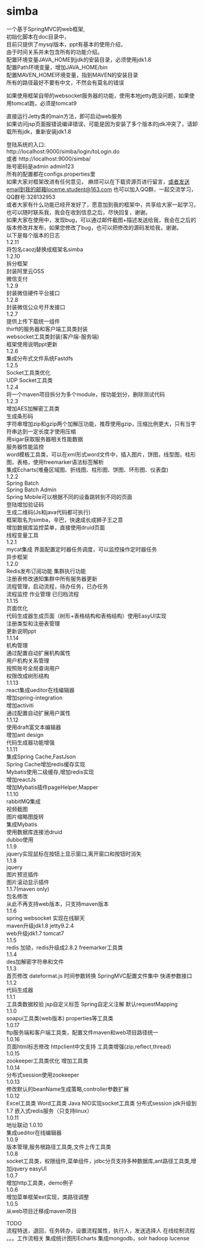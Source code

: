 # simba 
一个基于SpringMVC的web框架,    
初始化脚本在doc目录中，    
目前只提供了mysql版本，ppt有基本的使用介绍，    
由于时间关系并未包含所有的功能介绍。    
配置环境变量JAVA_HOME到jdk的安装目录，必须使用jdk1.8  
配置Path环境变量，增加JAVA_HOME/bin	
配置MAVEN_HOME环境变量，指到MAVEN的安装目录	
所有的路径最好不要有中文，不然会有莫名的错误	

如果使用框架自带的websocket服务器的功能，使用本地jetty跑没问题，如果使用tomcat跑，必须是tomcat9			



直接运行Jetty类的main方法，即可启动web服务    
如果访问jsp页面报错说编译错误，可能是因为安装了多个版本的jdk冲突了，请卸载所有jdk，重新安装jdk1.8		

登陆系统的入口:     
http://localhost:9000/simba/login/toLogin.do  
或者
http://localhost:9000/simba/    
账号密码是admin admin123     
所有的配置都在configs.properties里          
如果大家对框架改进有任何意见，	
麻烦可以在下载资源页进行留言，或者发送email到我的邮箱loceme.student@163.com
也可以加入QQ群，一起交流学习，QQ群号:328132953			
或者大家有什么功能已经开发好了，愿意加到我的框架中，共享给大家一起学习，也可以随时联系我，我会在收到信息之后，尽快回复，谢谢。    
如果大家在使用中，发现bug，可以通过邮件截图+描述发送给我，我会在之后的版本修改并发布，如果您修改了bug，也可以把修改的源码发给我，谢谢。    
以下是每个版本的日志		
1.2.11		
将包名caozj替换成框架名simba		
1.2.10					
拆分框架 			
封装阿里云OSS			
微信支付					
1.2.9			
封装微信硬件平台接口					
1.2.8			
封装微信公众号开发接口			
1.2.7			
提供上传下载统一组件			
thirft的服务器和客户端工具类封装				
websocket工具类封装(客户端-服务端)		
框架使用说明ppt更新					
1.2.6				
集成分布式文件系统Fastdfs			
1.2.5						
Socket工具类优化			
UDP Socket工具类					
1.2.4				
将一个maven项目拆分为多个module，按功能划分，删除测试代码			
1.2.3	   	
增加AES加解密工具类	  		
生成条形码	 	
字符串增加zip和gzip两个加解压功能，推荐使用gzip，压缩比例更大，只有当字符串达到一定长度才使用压缩		
用sigar获取服务器相关性能数据				
服务器性能监控				
word模板工具类，可以在xml形式word文件中，插入图片，饼图，线型图，柱形图，表格，使用freemarker语法标签解析			
集成Echarts(堆叠区域图、折线图、柱形图、饼图、环形图、仪表盘)			
1.2.2    		
Spring Batch    		
Spring Batch Admin    		
Spring Mobile可以根据不同的设备跳转到不同的页面			
登陆增加验证码					
生成二维码(Js和java代码都可执行)    		
框架取名为simba，辛巴，快速成长成狮子王之意	 
增加数据库监控菜单，直接使用druid页面		
线程变量工具    
1.2.1		
mycat集成	
界面配置定时器任务调度，可以监控操作定时器任务		
异步框架	
1.2.0		
Redis发布订阅功能	
集群执行功能    
注册表修改通知集群中所有服务器更新        
流程管理，启动流程，待办任务，已办任务    
流程监控 作业管理 已归档流程        
1.1.15    
页面优化    
代码生成器生成页面（树形+表格结构和表格结构）使用EasyUI实现    
注册类型和注册表管理    
更新说明ppt    
1.1.14    
机构管理    
通过配置自动扩展机构属性    
用户机构关系管理    
按照账号全局查询用户    
权限改成树形结构    
1.1.13    
react集成ueditor在线编辑器    
增加spring-integration        
增加activiti    
通过配置自动扩展用户属性    
1.1.12    
使用draft富文本编辑器    
增加ant design    
代码生成器功能增强    
1.1.11    
集成Spring Cache,FastJson    
Spring Cache增加redis缓存实现    
Mybatis使用二级缓存,增加redis实现    
增加reactJs    
增加Mybatis插件pageHelper,Mapper    
1.1.10    
rabbitMQ集成    
视频截图    
图片缩略图旋转    
集成Mybatis    
使用数据库连接池druid    
dubbo使用    
1.1.9    
jquery实现鼠标在按钮上显示窗口,离开窗口和按钮时消失    
1.1.8    
jquery     
图片预览插件    
图片滚动显示插件    
1.1.7(maven only)    
包名修改     
从此不再支持web版本，只支持maven版本    
1.1.6     
spring websocket 实现在线聊天    
maven升级jdk1.8 jetty9.2.4     
web升级jdk1.7 tomcat7     
1.1.5    
redis 加锁，redis升级成2.8.2 freemarker工具类    
1.1.4    
des加解密字符串和文件    
1.1.3    
首页修改 dateformat.js 时间参数转换 SpringMVC配置文件集中 快递参数接口     
1.1.2    
代码生成器    
1.1.1        
工具类数据校验 jsp自定义标签 Spring自定义注解 默认requestMapping        
1.1.0    
soapui工具类(web版本) properties等工具类    
1.0.17    
ftp服务端和客户端工具类，配置文件maven和web项目路径统一    
1.0.16    
页面html标志修改 httpclient中文支持 工具类增强(zip,reflect,thread)    
1.0.15    
zookeeper工具类优化 增加工具类    
1.0.14    
分布式session使用zookeeper    
1.0.13    
修改默认的beanName生成策略,controller参数扩展    
1.0.12    
Excel工具类 Word工具类  Java NIO实现socket工具类 分布式session jdk升级到1.7 嵌入式redis服务（只支持linux）    
1.0.11    
地址联动
1.0.10    
集成ueditor在线编辑器    
1.0.9    
版本管理,服务根路径工具类,文件上传工具类    
1.0.8    
socket工具类，权限组件,菜单组件，jdbc分页支持多种数据库,ant路径工具类,增加jquery easyUI    
1.0.7    
增加http工具类，demo例子    
1.0.6    
增加菜单框架ext实现，类路径调整    
1.0.5    
从web项目迁移成maven项目        
    
TODO    
流程特送，退回，任务转办，设置流程属性，执行人，发送选择人
在线绘制流程
。。。工作流相关
集成统计图形Echarts
集成mongodb，solr
hadoop lucense